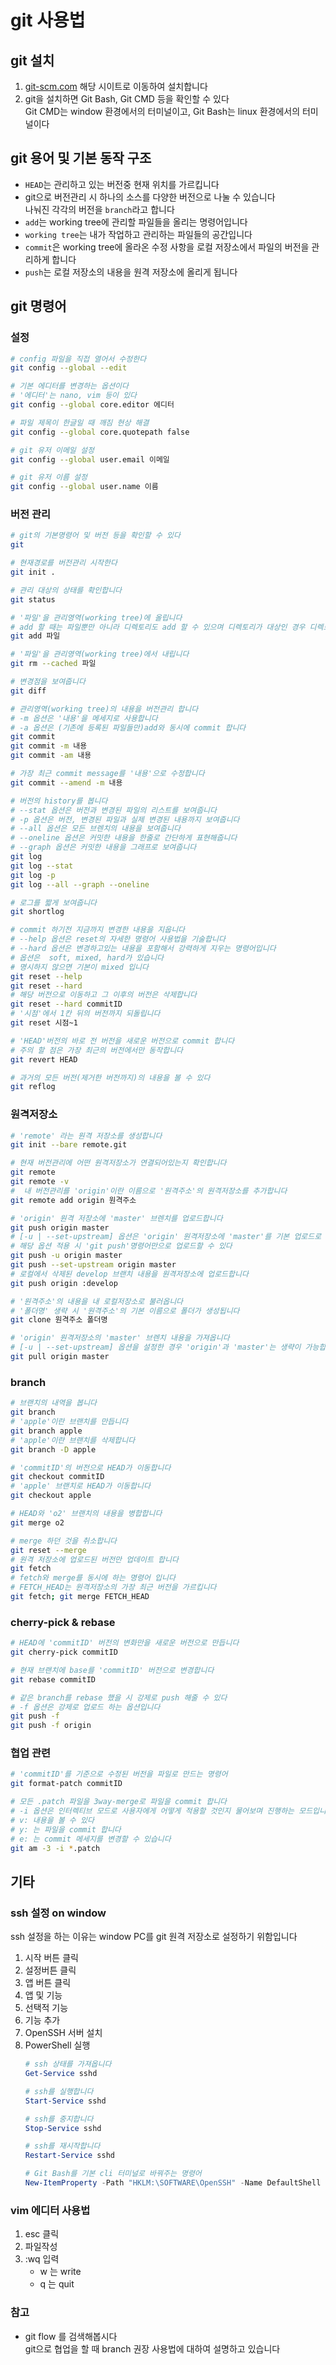 # git 사용법

## git 설치
1. [git-scm.com](https://git-scm.com/) 해당 시이트로 이동하여 설치합니다
2. git을 설치하면 Git Bash, Git CMD 등을 확인할 수 있다  
Git CMD는 window 환경에서의 터미널이고,
Git Bash는 linux 환경에서의 터미널이다  

## git 용어 및 기본 동작 구조
- `HEAD`는 관리하고 있는 버전중 현재 위치를 가르킵니다
- git으로 버전관리 시 하나의 소스를 다양한 버전으로 나눌 수 있습니다  
나눠진 각각의 버전을 `branch`라고 합니다
- `add`는 working tree에 관리할 파일들을 올리는 명령어입니다
- `working tree`는 내가 작업하고 관리하는 파일들의 공간입니다  
- `commit`은 working tree에 올라온 수정 사항을 로컬 저장소에서 파일의 버전을 관리하게 합니다
- `push`는 로컬 저장소의 내용을 원격 저장소에 올리게 됩니다

## git 명령어

### 설정
```bash
# config 파일을 직접 열어서 수정한다
git config --global --edit

# 기본 에디터를 변경하는 옵션이다
# '에디터'는 nano, vim 등이 있다
git config --global core.editor 에디터

# 파일 제목이 한글일 때 깨짐 현상 해결
git config --global core.quotepath false

# git 유저 이메일 설정
git config --global user.email 이메일

# git 유저 이름 설정
git config --global user.name 이름
```

### 버전 관리
```bash
# git의 기본명령어 및 버전 등을 확인할 수 있다
git

# 현재경로를 버전관리 시작한다
git init .

# 관리 대상의 상태를 확인합니다
git status

# '파일'을 관리영역(working tree)에 올립니다
# add 할 때는 파일뿐만 아니라 디렉토리도 add 할 수 있으며 디렉토리가 대상인 경우 디렉토리 하위의 모든 파일을 add 합니다
git add 파일

# '파일'을 관리영역(working tree)에서 내립니다
git rm --cached 파일

# 변경점을 보여줍니다
git diff

# 관리영역(working tree)의 내용을 버전관리 합니다
# -m 옵션은 '내용'을 메세지로 사용합니다
# -a 옵션은 (기존에 등록된 파일들만)add와 동시에 commit 합니다
git commit
git commit -m 내용
git commit -am 내용 

# 가장 최근 commit message를 '내용'으로 수정합니다
git commit --amend -m 내용

# 버전의 history를 봅니다
# --stat 옵션은 버전과 변경된 파일의 리스트를 보여줍니다
# -p 옵션은 버전, 변경된 파일과 실제 변경된 내용까지 보여줍니다
# --all 옵션은 모든 브렌치의 내용을 보여줍니다 
# --oneline 옵션은 커밋한 내용을 한줄로 간단하게 표현해줍니다
# --graph 옵션은 커밋한 내용을 그래프로 보여줍니다
git log
git log --stat
git log -p
git log --all --graph --oneline

# 로그를 짧게 보여줍니다
git shortlog

# commit 하기전 지금까지 변경한 내용을 지웁니다
# --help 옵션은 reset의 자세한 명령어 사용법을 기술합니다
# --hard 옵션은 변경하고있는 내용을 포함해서 강력하게 지우는 명령어입니다
# 옵션은  soft, mixed, hard가 있습니다 
# 명시하지 않으면 기본이 mixed 입니다
git reset --help
git reset --hard
# 해당 버전으로 이동하고 그 이후의 버전은 삭제합니다
git reset --hard commitID
# '시점'에서 1칸 뒤의 버전까지 되돌립니다
git reset 시점~1

# 'HEAD'버전의 바로 전 버전을 새로운 버전으로 commit 합니다
# 주의 할 점은 가장 최근의 버전에서만 동작합니다
git revert HEAD

# 과거의 모든 버전(제거한 버전까지)의 내용을 볼 수 있다
git reflog
```

### 원격저장소
```bash
# 'remote' 라는 원격 저장소를 생성합니다
git init --bare remote.git

# 현재 버전관리에 어떤 원격저장소가 연결되어있는지 확인합니다
git remote
git remote -v
#  내 버전관리를 'origin'이란 이름으로 '원격주소'의 원격저장소를 추가합니다
git remote add origin 원격주소

# 'origin' 원격 저장소에 'master' 브렌치를 업로드합니다
git push origin master
# [-u | --set-upstream] 옵션은 'origin' 원격저장소에 'master'를 기본 업로드로 설정한다
# 해당 옵션 적용 시 'git push'명령어만으로 업로드할 수 있다
git push -u origin master
git push --set-upstream origin master
# 로컬에서 삭제된 develop 브랜치 내용을 원격저장소에 업로드합니다
git push origin :develop

# '원격주소'의 내용을 내 로컬저장소로 불러옵니다
# '폴더명' 생략 시 '원격주소'의 기본 이름으로 폴더가 생성됩니다
git clone 원격주소 폴더명

# 'origin' 원격저장소의 'master' 브렌치 내용을 가져옵니다
# [-u | --set-upstream] 옵션을 설정한 경우 'origin'과 'master'는 생략이 가능합니다
git pull origin master
```

### branch
```bash
# 브랜치의 내역을 봅니다
git branch
# 'apple'이란 브랜치를 만듭니다
git branch apple
# 'apple'이란 브랜치를 삭제합니다
git branch -D apple

# 'commitID'의 버전으로 HEAD가 이동합니다
git checkout commitID
# 'apple' 브랜치로 HEAD가 이동합니다
git checkout apple

# HEAD와 'o2' 브랜치의 내용을 병합합니다
git merge o2

# merge 하던 것을 취소합니다
git reset --merge
# 원격 저장소에 업로드된 버전만 업데이트 합니다
git fetch
# fetch와 merge를 동시에 하는 명령어 입니다
# FETCH_HEAD는 원격저장소의 가장 최근 버전을 가르킵니다
git fetch; git merge FETCH_HEAD
```

### cherry-pick & rebase
```bash
# HEAD에 'commitID' 버전의 변화만을 새로운 버전으로 만듭니다
git cherry-pick commitID

# 현재 브랜치에 base를 'commitID' 버전으로 변경합니다
git rebase commitID

# 같은 branch를 rebase 했을 시 강제로 push 해줄 수 있다
# -f 옵션은 강제로 업로드 하는 옵션입니다
git push -f
git push -f origin
```

### 협업 관련
```bash
# 'commitID'를 기준으로 수정된 버전을 파일로 만드는 명령어
git format-patch commitID

# 모든 .patch 파일을 3way-merge로 파일을 commit 합니다
# -i 옵션은 인터렉티브 모드로 사용자에게 어떻게 적용할 것인지 물어보며 진행하는 모드입니다
# v: 내용을 볼 수 있다
# y: 는 파일을 commit 합니다
# e: 는 commit 메세지를 변경할 수 있습니다
git am -3 -i *.patch
```

## 기타
### ssh 설정 on window
ssh 설정을 하는 이유는 window PC를 git 원격 저장소로 설정하기 위함입니다
1. 시작 버튼 클릭
2. 설정버튼 클릭
3. 앱 버튼 클릭 
3. 앱 및 기능 
4. 선택적 기능 
5. 기능 추가
6. OpenSSH 서버 설치
7. PowerShell 실행 
    ```powershell
    # ssh 상태를 가져옵니다
    Get-Service sshd

    # ssh를 실행합니다
    Start-Service sshd

    # ssh를 중지합니다
    Stop-Service sshd

    # ssh를 재시작합니다
    Restart-Service sshd

    # Git Bash를 기본 cli 터미널로 바꿔주는 명령어
    New-ItemProperty -Path "HKLM:\SOFTWARE\OpenSSH" -Name DefaultShell -Value "C:\Program Files\Git\bin\bash.exe" -PropertyType String -Force
    ```

### vim 에디터 사용법
1. esc 클릭
2. 파일작성
3. :wq 입력
    - w 는 write
    - q 는 quit

### 참고
- git flow 를 검색해봅시다  
git으로 협업을 할 때 branch 권장 사용법에 대하여 설명하고 있습니다



